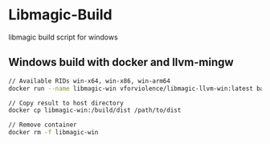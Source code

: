 # Libmagic-Build

libmagic build script for windows

## Windows build with docker and llvm-mingw

```bash
// Available RIDs win-x64, win-x86, win-arm64
docker run --name libmagic-win vforviolence/libmagic-llvm-win:latest bash /build/libmagic_win.sh --rid win-x64

// Copy result to host directory
docker cp libmagic-win:/build/dist /path/to/dist

// Remove container
docker rm -f libmagic-win
```
